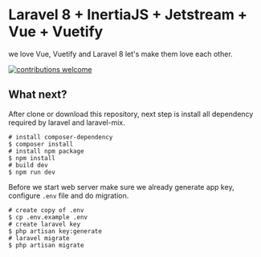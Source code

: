 # Laravel 8 + InertiaJS + Jetstream + Vue + Vuetify
we love Vue, Vuetify and Laravel 8 let's make them love each other.

[![contributions welcome](https://img.shields.io/badge/contributions-welcome-brightgreen.svg?style=flat)](https://github.com/nyancodeid/laravel-8-stisla-jetstream/issues)

## What next?
After clone or download this repository, next step is install all dependency required by laravel and laravel-mix.

```shell
# install composer-dependency
$ composer install
# install npm package
$ npm install
# build dev 
$ npm run dev
```

Before we start web server make sure we already generate app key, configure `.env` file and do migration.

```shell
# create copy of .env
$ cp .env.example .env
# create laravel key
$ php artisan key:generate
# laravel migrate
$ php artisan migrate
```



